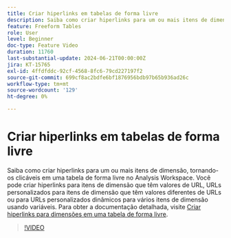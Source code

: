 ```yaml
---
title: Criar hiperlinks em tabelas de forma livre
description: Saiba como criar hiperlinks para um ou mais itens de dimensão, tornando-os clicáveis em uma tabela de forma livre no Analysis Workspace. Você pode criar hiperlinks para itens de dimensão que têm valores de URL, URLs personalizados para itens de dimensão que têm valores diferentes de URLs ou para URLs personalizados dinâmicos para vários itens de dimensão usando variáveis.
feature: Freeform Tables
role: User
level: Beginner
doc-type: Feature Video
duration: 11760
last-substantial-update: 2024-06-21T00:00:00Z
jira: KT-15765
exl-id: 4ffdfddc-92cf-4568-8fc6-79cd227197f2
source-git-commit: 699cf8ac2bdfe6bf1876956bdb97b65b936ad26c
workflow-type: tm+mt
source-wordcount: '129'
ht-degree: 0%

---
```


# Criar hiperlinks em tabelas de forma livre

Saiba como criar hiperlinks para um ou mais itens de dimensão, tornando-os clicáveis em uma tabela de forma livre no Analysis Workspace. Você pode criar hiperlinks para itens de dimensão que têm valores de URL, URLs personalizados para itens de dimensão que têm valores diferentes de URLs ou para URLs personalizados dinâmicos para vários itens de dimensão usando variáveis. Para obter a documentação detalhada, visite [Criar hiperlinks para dimensões em uma tabela de forma livre](https://experienceleague.adobe.com/en/docs/analytics/analyze/analysis-workspace/visualizations/freeform-table/freeform-table-hyperlinks).

>[!VIDEO](https://video.tv.adobe.com/v/3430411/?learn=on)
